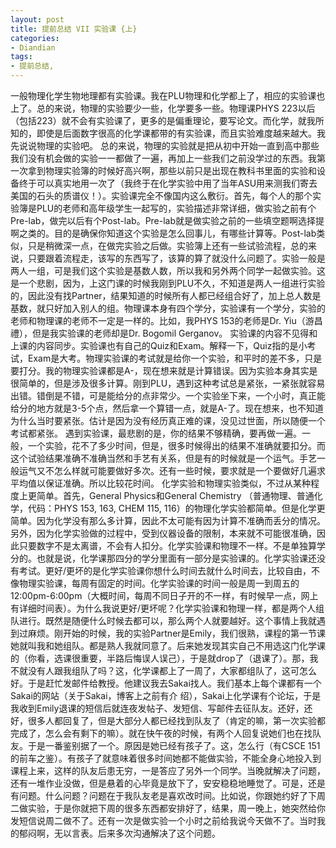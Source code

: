 ```yaml
---
layout: post
title: 提前总结 VII 实验课 {上}
categories:
- Diandian
tags:
- 提前总结, 
---
```

一般物理化学生物地理都有实验课。我在PLU物理和化学都上了，相应的实验课也上了。总的来说，物理的实验要少一些，化学要多一些。物理课PHYS 223以后（包括223）就不会有实验课了，更多的是偏重理论，要写论文。而化学，就我所知的，即使是后面数字很高的化学课都带的有实验课，而且实验难度越来越大。我先说说物理的实验吧。 总的来说，物理的实验就是把从初中开始一直到高中那些我们没有机会做的实验一一都做了一遍，再加上一些我们之前没学过的东西。我第一次拿到物理实验簿的时候好高兴啊，那些以前只是出现在教科书里面的实验和设备终于可以真实地用一次了（我终于在化学实验中用了当年ASU用来测我们寄去美国的石头的质谱仪！）。实验课完全不像国内这么敷衍。首先，每个人的那个实验簿是PLU的老师和高年级学生一起写的，实验描述非常详细，做实验之前有个Pre-lab，做完以后有个Post-lab。Pre-lab就是做实验之前的一些填空题啊选择提啊之类的。目的是确保你知道这个实验是怎么回事儿，有哪些计算等。Post-lab类似，只是稍微深一点，在做完实验之后做。实验簿上还有一些试验流程，总的来说，只要跟着流程走，该写的东西写了，该算的算了就没什么问题了。实验一般是两人一组，可是我们这个实验是基数人数，所以我和另外两个同学一起做实验。这是一个悲剧，因为，上这门课的时候我刚到PLU不久，不知道是两人一组进行实验的，因此没有找Partner，结果知道的时候所有人都已经组合好了，加上总人数是基数，就只好加入别人的组。物理课本身有四个学分，实验课有一个学分，实验的老师和物理课的老师不一定是一样的。比如，我PHYS 153的老师是Dr. Yiu（游昌禮），但是我实验课的老师却是Dr. Bogomil Gerganov。 实验课的内容不见得和上课的内容同步。实验课也有自己的Quiz和Exam。解释一下，Quiz指的是小考试，Exam是大考。物理实验课的考试就是给你一个实验，和平时的差不多，只是要打分。我的物理实验课都是A-，现在想来就是计算错误。因为实验本身其实是很简单的，但是涉及很多计算。刚到PLU，遇到这种考试总是紧张，一紧张就容易出错。错倒是不错，可是能给分的点非常少。一个实验坐下来，一个小时，真正能给分的地方就是3-5个点，然后拿一个算错一点，就是A-了。现在想来，也不知道为什么当时要紧张。估计是因为没有经历真正难的课，没见过世面，所以随便一个考试都紧张。 遇到实验课，最悲剧的是，你的结果不够精确，要再做一遍。一般，一个实验，花不了多少时间，但是，很多时候得出的结果不准确就要扣分。而这个试验结果准确不准确当然和手艺有关系，但是有的时候就是一个运气。手艺一般运气又不怎么样就可能要做好多次。还有一些时候，要求就是一个要做好几遍求平均值以保证准确。所以比较花时间。 化学实验和物理实验类似，不过从某种程度上更简单。首先，General Physics和General Chemistry （普通物理、普通化学，代码：PHYS 153, 163, CHEM 115, 116）的物理化学实验都简单。但是化学更简单。因为化学没有那么多计算，因此不太可能有因为计算不准确而丢分的情况。另外，因为化学实验做的过程中，受到仪器设备的限制，本来就不可能很准确，因此只要数字不是太离谱，不会有人扣分。化学实验课和物理不一样。不是单独算学分的。也就是说，化学课那四分的学分里面有一部分是实验课的。化学实验课还没有考试。更好/更坏的是化学实验课你想什么时间去就什么时间去，比较自由，不像物理实验课，每周有固定的时间。化学实验课的时间一般是周一到周五的12:00pm-6:00pm（大概时间，每周不同日子开的不一样，有时候早一点，网上有详细时间表）。为什么我说更好/更坏呢？化学实验课和物理一样，都是两个人组队进行。既然是随便什么时候去都可以，那么两个人就要越好。这个事情上我就遇到过麻烦。刚开始的时候，我的实验Partner是Emily，我们很熟，课程的第一节课她就叫我和她组队。都是熟人我就同意了。后来她发现其实自己不用选这门化学课的（你看，选课很重要，半路后悔误人误己），于是就drop了（退课了）。那，我不就没有人跟我组队了吗？这，化学课都上了一周了，大家都组队了，这可怎么好。于是赶忙发邮件给教授。他建议我去Sakai找人。我们基本上每个课都有一个Sakai的网站（关于Sakai，博客上之前有介 绍），Sakai上化学课有个论坛，于是我收到Emily退课的短信后就连夜发帖子、发短信、写邮件去征队友。还好，还好，很多人都回复了，但是大部分人都已经找到队友了（肯定的嘛，第一次实验都完成了，怎么会有剩下的嘛）。就在快午夜的时候，有两个人回复说她们也在找队友。于是一番鉴别据了一个。原因是她已经有孩子了。这，怎么行（有CSCE 151的前车之鉴）。有孩子了就意味着很多时间她都不能做实验，不能全身心地投入到课程上来，这样的队友后患无穷，一是答应了另外一个同学。当晚就解决了问题，还有一堆作业没做，但是悬着的心毕竟是放下了，安安稳稳地睡觉了。可是，还是有问题。什么问题？问题在于我队友老是喜欢改时间。比如说，你跟她约好了下周二做实验，于是你就把下周的很多东西都安排好了，结果，周一晚上，她突然给你发短信说周二做不了。还有一次是做实验一个小时之前给我说今天做不了。当时我的郁闷啊，无以言表。后来多次沟通解决了这个问题。